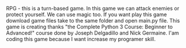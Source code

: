 RPG - this is a turn-based game. In this game we can attack enemies or protect yourself. We can use magic too. If you want play this game download game files take to the same folder and open main.py file.
This game is creating thanks "the Complete Python 3 Course: Beginner to Advanced!" course done by Joseph Delgadillo and Nick Germaine.
I'am coding this game because I want increase my programer skill.


